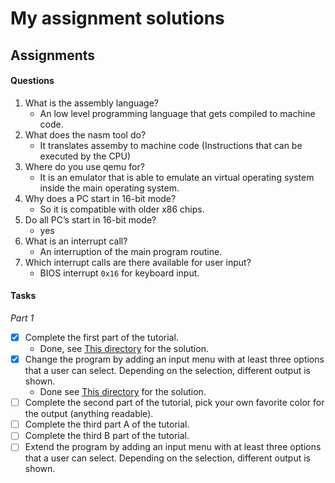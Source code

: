# My assignment solutions

## Assignments
#### Questions
1. What is the assembly language?
    - An low level programming language that gets compiled to machine code. 
2. What does the nasm tool do?
    - It translates assemby to machine code (Instructions that can be executed by the CPU)
3. Where do you use qemu for?
    - It is an emulator that is able to emulate an virtual operating system inside the main operating system.
4. Why does a PC start in 16-bit mode?
    - So it is compatible with older x86 chips. 
5. Do all PC’s start in 16-bit mode?
    - yes
6. What is an interrupt call?
    - An interruption of the main program routine. 
7. Which interrupt calls are there available for user input? 
    - BIOS interrupt `0x16` for keyboard input.
    
#### Tasks
_Part 1_
 -[x] Complete the first part of the tutorial.
    - Done, see [This directory](Version1) for the solution.
 -[x] Change the program by adding an input menu with at least three options that a
user can select. Depending on the selection, different output is shown.
    - Done see [This directory](version4) for the solution.
 -[ ] Complete the second part of the tutorial, pick your own favorite color for the output (anything readable).
 -[ ] Complete the third part A of the tutorial.
 -[ ] Complete the third B part of the tutorial.
 -[ ] Extend the program by adding an input menu with at least three options that a
      user can select. Depending on the selection, different output is shown.